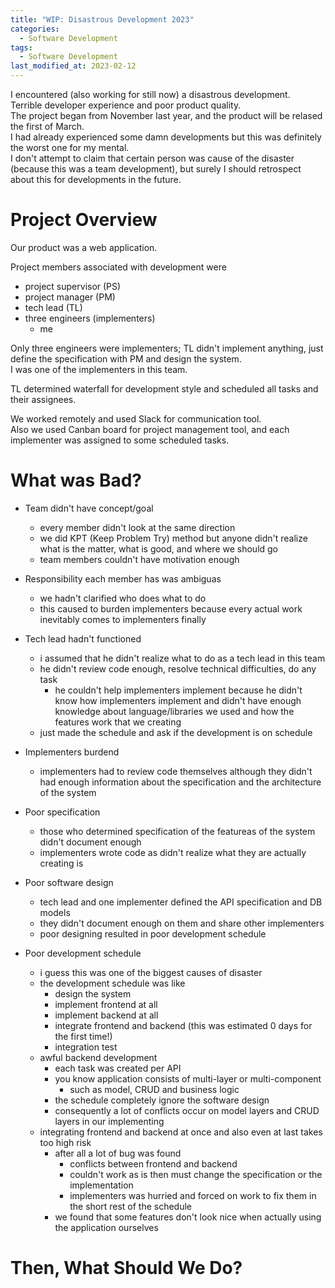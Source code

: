 ```yaml
---
title: "WIP: Disastrous Development 2023"
categories:
  - Software Development
tags:
  - Software Development
last_modified_at: 2023-02-12
---
```


I encountered (also working for still now) a disastrous development.  
Terrible developer experience and poor product quality.  
The project began from November last year, and the product will be relased the first of March.  
I had already experienced some damn developments but this was definitely the worst one for my mental.  
I don't attempt to claim that certain person was cause of the disaster (because this was a team development), but surely I should retrospect about this for developments in the future.  

# Project Overview

Our product was a web application.  

Project members associated with development were
- project supervisor (PS)
- project manager (PM)
- tech lead (TL)
- three engineers (implementers)
  - me

Only three engineers were implementers; TL didn't implement anything, just define the specification with PM and design the system.  
I was one of the implementers in this team.  

TL determined waterfall for development style and scheduled all tasks and their assignees.  

We worked remotely and used Slack for communication tool.  
Also we used Canban board for project management tool, and each implementer was assigned to some scheduled tasks.  

# What was Bad?

- Team didn't have concept/goal
  - every member didn't look at the same direction
  - we did KPT (Keep Problem Try) method but anyone didn't realize what is the matter, what is good, and where we should go
  - team members couldn't have motivation enough

- Responsibility each member has was ambiguas
  - we hadn't clarified who does what to do
  - this caused to burden implementers because every actual work inevitably comes to implementers finally

- Tech lead hadn't functioned
  - i assumed that he didn't realize what to do as a tech lead in this team
  - he didn't review code enough, resolve technical difficulties, do any task
    - he couldn't help implementers implement because he didn't know how implementers implement and didn't have enough knowledge about language/libraries we used and how the features work that we creating 
  - just made the schedule and ask if the development is on schedule

- Implementers burdend 
  - implementers had to review code themselves although they didn't had enough information about the specification and the architecture of the system

- Poor specification
  - those who determined specification of the featureas of the system didn't document enough
  - implementers wrote code as didn't realize what they are actually creating is

- Poor software design
  - tech lead and one implementer defined the API specification and DB models
  - they didn't document enough on them and share other implementers
  - poor designing resulted in poor development schedule

- Poor development schedule
  - i guess this was one of the biggest causes of disaster
  - the development schedule was like
    - design the system
    - implement frontend at all
    - implement backend at all
    - integrate frontend and backend (this was estimated 0 days for the first time!)
    - integration test
  - awful backend development
    - each task was created per API
    - you know application consists of multi-layer or multi-component
      - such as model, CRUD and business logic
    - the schedule completely ignore the software design
    - consequently a lot of conflicts occur on model layers and CRUD layers in our implementing
  - integrating frontend and backend at once and also even at last takes too high risk
    - after all a lot of bug was found
      - conflicts between frontend and backend
      - couldn't work as is then must change the specification or the implementation
      - implementers was hurried and forced on work to fix them in the short rest of the schedule
    - we found that some features don't look nice when actually using the application ourselves

# Then, What Should We Do?
